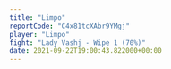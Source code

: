 ```yaml
---
title: "Limpo"
reportCode: "C4x81tcXAbr9YMgj"
player: "Limpo"
fight: "Lady Vashj - Wipe 1 (70%)"
date: 2021-09-22T19:00:43.822000+00:00
---
```

